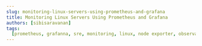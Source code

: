 ```yaml
---
slug: monitoring-linux-servers-using-prometheus-and-grafana
title: Monitoring Linux Servers Using Prometheus and Grafana
authors: [sibisaravanan]
tags:
  [prometheus, grafanna, sre, monitoring, linux, node exporter, observability]
---
```

